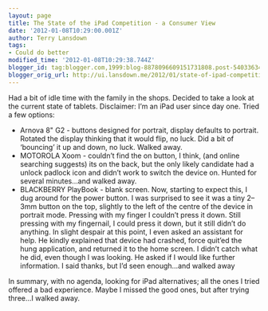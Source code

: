 ```yaml
---
layout: page
title: The State of the iPad Competition - a Consumer View
date: '2012-01-08T10:29:00.001Z'
author: Terry Lansdown
tags:
- Could do better
modified_time: '2012-01-08T10:29:38.744Z'
blogger_id: tag:blogger.com,1999:blog-8878096609151731808.post-5403363457203743593
blogger_orig_url: http://ui.lansdown.me/2012/01/state-of-ipad-competition-consumer-view.html
---
```


<p>Had a bit of idle time with the family in the shops. Decided to take a look at the current state of tablets. Disclaimer: I&#8217;m an iPad user since day one. Tried a few options:</p><ul><li>Arnova 8&quot; G2 - buttons designed for portrait, display defaults to portrait. Rotated the display thinking that it would flip, no luck. Did a bit of &#8216;bouncing&#8217; it up and down, no luck. Walked away.</li><li>MOTOROLA Xoom - couldn&#8217;t find the on button, I think, (and online searching suggests) its on the back, but the only likely candidate had a unlock padlock icon and didn&#8217;t work to switch the device on. Hunted for several minutes&#8230;and walked away.</li><li>BLACKBERRY PlayBook - blank screen. Now, starting to expect this, I dug around for the power button. I was surprised to see it was a tiny 2&#8211;3mm button on the top, slightly to the left of the centre of the device in portrait mode. Pressing with my finger I couldn&#8217;t press it down. Still pressing with my fingernail, I could press it down, but it still didn&#8217;t do anything. In slight despair at this point, I even asked an assistant for help. He kindly explained that device had crashed, force quit&#8217;ed the hung application, and returned it to the home screen. I didn&#8217;t catch what he did, even though I was looking. He asked if I would like further information. I said thanks, but I&#8217;d seen enough…and walked away</li></ul><p>In summary, with no agenda, looking for iPad alternatives; all the ones I tried offered a bad experience. Maybe I missed the good ones, but after trying three...I walked away.</p><br />